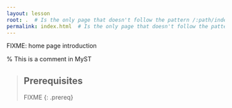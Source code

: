 ```yaml
---
layout: lesson
root: .  # Is the only page that doesn't follow the pattern /:path/index.html
permalink: index.html  # Is the only page that doesn't follow the pattern /:path/index.html
---
```

FIXME: home page introduction

<!-- this is an html comment -->

% This is a comment in MyST

> ## Prerequisites
>
> FIXME
{: .prereq}

```{include} _includes/links.md
```
